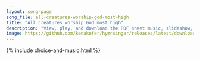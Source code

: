 ```yaml
---
layout: song-page
song_file: all-creatures-worship-god-most-high
title: "All creatures worship God most high"
description: "View, play, and download the PDF sheet music, slideshow, and audio. Lyrics: All creatures, worship God most high, lift up your voice in earth and sky,    alleluia, alleluia!  Thou burning sun with golden beam, thou silver moon... english christian 4part chords"
image: https://github.com/kenakofer/hymnsinger/releases/latest/download/all-creatures-worship-god-most-high-trad.png
---
```


{% include choice-and-music.html %}